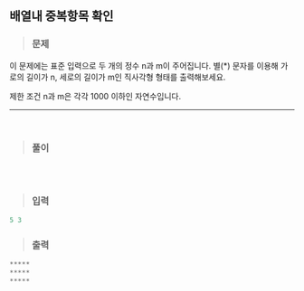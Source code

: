 ## 배열내 중복항목 확인

> ### 문제

이 문제에는 표준 입력으로 두 개의 정수 n과 m이 주어집니다.
별(\*) 문자를 이용해 가로의 길이가 n, 세로의 길이가 m인 직사각형 형태를 출력해보세요.

제한 조건
n과 m은 각각 1000 이하인 자연수입니다.

---

 <br/>

> ### 풀이

```javascript
```

 <br/>

> ### 입력

```javascript
5 3
```

> ### 출력

```javascript
*****
*****
*****
```
